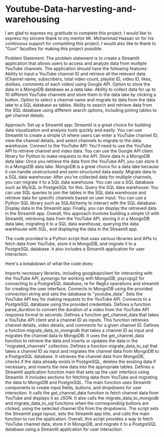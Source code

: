 # Youtube-Data-harvesting-and-warehousing
I am glad to express my gratitude to complete this project. I would like to express my sincere thank to my mentor Mr. Mohammad Hassan sir for his continuous support for completing this project. I would also like to thank to "Guvi" faculties for making this project possible.

Problem Statement: The problem statement is to create a Streamlit application that allows users to access and analyze data from multiple YouTube channels. The application should have the following features: Ability to input a YouTube channel ID and retrieve all the relevant data (Channel name, subscribers, total video count, playlist ID, video ID, likes, dislikes, comments of each video) using Google API. Option to store the data in a MongoDB database as a data lake. Ability to collect data for up to 10 different YouTube channels and store them in the data lake by clicking a button. Option to select a channel name and migrate its data from the data lake to a SQL database as tables. Ability to search and retrieve data from the SQL database using different search options, including joining tables to get channel details.

Approach: Set up a Streamlit app: Streamlit is a great choice for building data visualization and analysis tools quickly and easily. You can use Streamlit to create a simple UI where users can enter a YouTube channel ID, view the channel details, and select channels to migrate to the data warehouse. Connect to the YouTube API: You'll need to use the YouTube API to retrieve channel and video data. You can use the Google API client library for Python to make requests to the API. Store data in a MongoDB data lake: Once you retrieve the data from the YouTube API, you can store it in a MongoDB data lake. MongoDB is a great choice for a data lake because it can handle unstructured and semi-structured data easily. Migrate data to a SQL data warehouse: After you've collected data for multiple channels, you can migrate it to a SQL data warehouse. You can use a SQL database such as MySQL or PostgreSQL for this. Query the SQL data warehouse: You can use SQL queries to join the tables in the SQL data warehouse and retrieve data for specific channels based on user input. You can use a Python SQL library such as SQLAlchemy to interact with the SQL database. Display data in the Streamlit app: Finally, you can display the retrieved data in the Streamlit app. Overall, this approach involves building a simple UI with Streamlit, retrieving data from the YouTube API, storing it in a MongoDB data lake, migrating it to a SQL data warehouse, querying the data warehouse with SQL, and displaying the data in the Streamlit app.

The code provided is a Python script that uses various libraries and APIs to fetch data from YouTube, store it in MongoDB, and migrate it to a PostgreSQL database. It also includes a Streamlit application for user interaction.

Here's a breakdown of what the code does:

Imports necessary libraries, including googleapiclient for interacting with the YouTube API, pymongo for working with MongoDB, psycopg2 for connecting to a PostgreSQL database, re for RegEx operations and streamlit for creating the user interface.
Connects to MongoDB using the provided connection string and sets the database to "youtube_data".
Sets the YouTube API key for making requests to the YouTube API.
Connects to a PostgreSQL database using the provided credentials.
Defines a function parse_duration to convert the duration of a video from the YouTube API response format to seconds.
Defines a function get_channel_data that takes a YouTube API client and a channel ID as inputs. This function retrieves channel details, video details, and comments for a given channel ID.
Defines a function migrate_data_to_mongodb that takes a channel ID as input and migrates the channel data to MongoDB. It uses the get_channel_data function to retrieve the data and inserts or updates the data in the "migrated_channels" collection.
Defines a function migrate_data_to_sql that takes a channel ID as input and migrates the channel data from MongoDB to a PostgreSQL database. It retrieves the channel data from MongoDB, checks if the data already exists in PostgreSQL, deletes the existing data if necessary, and inserts the new data into the appropriate tables.
Defines a Streamlit application function main that sets up the user interface using Streamlit. It includes sections for fetching data from YouTube and migrating the data to MongoDB and PostgreSQL.
The main function uses Streamlit components to create input fields, buttons, and dropdowns for user interaction. It calls the get_channel_data function to fetch channel data from YouTube and displays it as JSON. It also calls the migrate_data_to_mongodb and migrate_data_to_sql functions when the corresponding buttons are clicked, using the selected channel IDs from the dropdowns.
The script sets the Streamlit page layout, sets the Streamlit app title, and calls the main function to run the application.
Overall, this script provides a way to fetch YouTube channel data, store it in MongoDB, and migrate it to a PostgreSQL database using a Streamlit application for user interaction.
